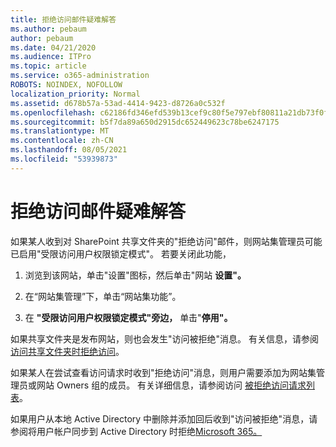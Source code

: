 ```yaml
---
title: 拒绝访问邮件疑难解答
ms.author: pebaum
author: pebaum
ms.date: 04/21/2020
ms.audience: ITPro
ms.topic: article
ms.service: o365-administration
ROBOTS: NOINDEX, NOFOLLOW
localization_priority: Normal
ms.assetid: d678b57a-53ad-4414-9423-d8726a0c532f
ms.openlocfilehash: c62186fd346efd539b13cef9c80f5e797ebf80811a21db73f0f07fd86c080d55
ms.sourcegitcommit: b5f7da89a650d2915dc652449623c78be6247175
ms.translationtype: MT
ms.contentlocale: zh-CN
ms.lasthandoff: 08/05/2021
ms.locfileid: "53939873"
---
```

# <a name="troubleshoot-access-denied-messages"></a>拒绝访问邮件疑难解答

如果某人收到对 SharePoint 共享文件夹的"拒绝访问"邮件，则网站集管理员可能已启用"受限访问用户权限锁定模式"。 若要关闭此功能， 
  
1. 浏览到该网站，单击"设置"图标，然后单击"网站 **设置"。**
    
2. 在“网站集管理”下，单击“网站集功能”。
    
3. 在 **"受限访问用户权限锁定模式"旁边，** 单击"**停用"。**
    
如果共享文件夹是发布网站，则也会发生"访问被拒绝"消息。 有关信息，请参阅 [访问共享文件夹时拒绝访问](https://answers.microsoft.com/windows/forum/windows_7-files/access-denied-to-share-folder/79fae49d-cddf-4845-8ac8-c141884d85fb)。
  
如果某人在尝试查看访问请求时收到"拒绝访问"消息，则用户需要添加为网站集管理员或网站 Owners 组的成员。 有关详细信息，请参阅访问 [被拒绝访问请求列表](https://go.microsoft.com/fwlink/?linkid=2004220)。
  
如果用户从本地 Active Directory 中删除并添加回后收到"访问被拒绝"消息，请参阅将用户帐户同步到 Active Directory 时拒绝[Microsoft 365。](https://go.microsoft.com/fwlink/?linkid=2004318)
  

